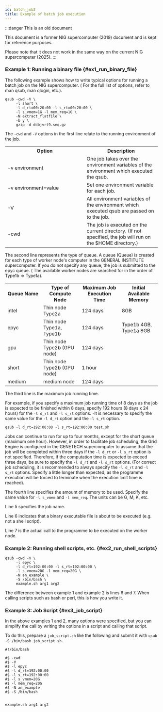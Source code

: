 ```yaml
---
id: batch_job2
title: Example of batch job execution
---
```



:::danger This is an old document

This document is a former NIG supercomputer (2019) document and is kept for reference purposes.

Please note that it does not work in the same way on the current NIG supercomputer (2025).
:::



### Example 1: Running a binary file  {#ex1_run_binary_file}

The following example shows how to write typical options for running a batch job on the NIG supercomputer. ( For the full list of options, refer to man qsub, man qlogin, etc.).

```
qsub -cwd -V \
	 -l short \
     -l d_rt=00:20:00 -l s_rt=00:20:00 \
	 -l s_vmem=1G -l mem_req=1G \
	 -N extract_flatfile \
     -b y \
     gzip -d ddbjvrt9.seq.gz
```

The `-cwd` and `-V` options in the first line relate to the running environment of the job.


<table>
<tr>
  <th width="300">Option</th><th width="300">Description</th>
 </tr>
 <tr>
    <td>-v environment</td><td>One job takes over the environment variables of the environment which executed the qsub.</td>
</tr>
<tr>
	<td>-v environment=value</td><td>Set one environment variable for each job.</td>
</tr>
<tr>
	<td>-V</td><td>All environment variables of the environment which executed qsub are passed on to the job.</td>
</tr>
<tr>
    <td>-cwd</td><td>The job is executed on the current directory. (If not specified, the job will run on the $HOME directory.)</td>
	</tr>
</table>

The second line represents the type of queue. A queue (Queue) is created for each type of worker node's computer in the GENERAL INSTITUTE supercomputer. If you do not specify any queue, the job is submitted to the epyc queue. ( The available worker nodes are searched for in the order of Type1b => Type1a).


<table>
<tr>
	<th width="300">Queue Name</th><th width="300">Type of Compute Node</th><th width="300">Maximum Job Execution Time</th><th width="300">Initial Available Memory</th>
</tr>
<tr>
	<td>intel</td><td>Thin node Type2a</td><td>124 days</td><td>8GB</td>
</tr>
<tr>
	<td>epyc</td><td>Thin node Type1a, Type1b</td><td>124 days</td><td>Type1b 4GB, Type1a 8GB</td>
</tr>
<tr>
    <td>gpu</td><td>Thin node Type2b (GPU node)</td><td>124 days</td><td>   </td>
</tr>
<tr>
    <td>short</td><td>Thin node Type2b (GPU node)</td><td>1 hour</td><td>   </td>
</tr>
<tr>
    <td>medium</td><td>medium node</td><td>124 days</td><td>   </td>
</tr>
</table>


The third line is the maximum job running time.

For example, if you specify a maximum job running time of 8 days as the job is expected to be finished within 8 days, specify 192 hours (8 days x 24 hours) for the `-l d_rt` and `-l s_rt` options. -It is necessary to specify the same value for the `-l d_rt` option and the `-l s_rt` option.

```
qsub -l d_rt=192:00:00 -l s_rt=192:00:00 test.sh
```

Jobs can continue to run for up to four months, except for the short queue (maximum one hour). However, in order to facilitate job scheduling, the Grid Engine is configured in the GENETECH supercomputer to assume that the job will be completed within three days if the `-l d_rt` or `-l s_rt` option is not specified. Therefore, if the computation time is expected to exceed three days, be sure to specify the `-l d_rt` and `-l s_rt` options. (For correct job scheduling, it is recommended to always specify the `-l d_rt` and `-l s_rt` options. Specify a little longer than expected, as the programme execution will be forced to terminate when the execution limit time is reached).


The fourth line specifies the amount of memory to be used. Specify the same value for `-l s_vmem` and `-l mem_req`. The units can be G, M, K, etc.

Line 5 specifies the job name.

Line 6 indicates that a binary executable file is about to be executed (e.g. not a shell script).

Line 7 is the actual call to the programme to be executed on the worker node.



### Example 2: Running shell scripts, etc.  {#ex2_run_shell_scripts}

```
qsub -cwd -V \
     -l epyc \
	 -l d_rt=192:00:00 -l s_rt=192:00:00 \
	 -l s_vmem=20G -l mem_req=20G \
	 -N an_example \
	 -S /bin/bash \
	 example.sh arg1 arg2
```



The difference between example 1 and example 2 is lines 6 and 7. When calling scripts such as bash or perl, this is how you write it.


### Example 3: Job Script {#ex3_job_script}


In the above examples 1 and 2, many options were specified, but you can simplify the call by writing the options in a script and calling that script.

To do this, prepare a `job_script.sh` like the following and submit it with ` qsub -S /bin/bash job_script.sh `.
							   
```
#!/bin/bash

#$ -cwd 
#$ -V 
#$ -l epyc
#$ -l d_rt=192:00:00
#$ -l s_rt=192:00:00
#$ -l s_vmem=20G 
#$ -l mem_req=20G
#$ -N an_example
#$ -S /bin/bash


example.sh arg1 arg2
```
